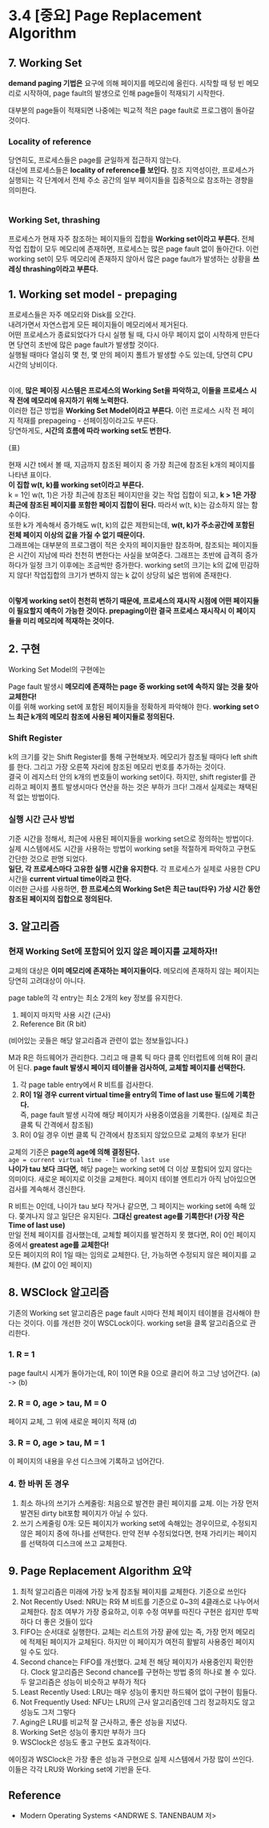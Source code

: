 # 3.4 [중요] Page Replacement Algorithm

## 7. Working Set
**demand paging 기법은** 요구에 의해 페이지를 메모리에 올린다. 시작할 때 텅 빈 메모리로 시작하여, page fault의 발생으로 인해 page들이 적재되기 시작한다. <br>

대부분의 page들이 적재되면 나중에는 빅교적 적은 page fault로 프로그램이 돌아갈 것이다. <br>

### Locality of reference

당연히도, 프로세스들은 page를 균일하게 접근하지 않는다. <br> 
대신에 프로세스들은 **locality of reference를 보인다.** 참조 지역성이란, 프로세스가 실행되는 각 단계에서 전체 주소 공간의 일부 페이지들을 집중적으로 참조하는 경향을 의미한다. <br> <br>

### Working Set, thrashing

프로세스가 현재 자주 참조하는 페이지들의 집합을 **Working set이라고 부른다.** 전체 작업 집합이 모두 메모리에 존재하면, 프로세스는 많은 page fault 없이 돌아간다. 이런 working set이 모두 메모리에 존재하지 않아서 많은 page fault가 발생하는 상황을 **쓰레싱 thrashing이라고 부른다.** <br>

## 1. Working set model - prepaging
프로세스들은 자주 메모리와 Disk를 오간다. <br>
내려가면서 자연스럽게 모든 페이지들이 메모리에서 제거된다. <br>
어떤 프로세스가 종료되었다가 다시 실행 될 때, 다시 아무 페이지 없이 시작하게 만든다면 당연히 초반에 많은 page fault가 발생할 것이다. <br>
실행될 때마다 열심히 몇 천, 몇 만의 페이지 폴트가 발생할 수도 있는데, 당연히 CPU 시간의 낭비이다. <Br> <br>

이에, **많은 페이징 시스템은 프로세스의 Working Set을 파악하고, 이들을 프로세스 시작 전에 메모리에 유지하기 위해 노력한다.** <br>
이러한 접근 방법을 **Working Set Model이라고 부른다.** 이런 프로세스 시작 전 페이지 적재를 prepageing - 선페이징이라고도 부른다. <Br>
당연하게도, **시간의 흐름에 따라 working set도 변한다.** <br>

(표)

현재 시간 t에서 볼 때, 지금까지 참조된 페이지 중 가장 최근에 참조된 k개의 페이지를 나타낸 표이다. <br>
**이 집합 w(t, k)를 working set이라고 부른다.** <br>
k = 1인 w(t, 1)은 가장 최근에 참조된 페이지만을 갖는 작업 집합이 되고, **k > 1은 가장 최근에 참조된 페이지를 포함한 페이지 집합이 된다.** 따라서 w(t, k)는 감소하지 않는 함수이다. <br>
또한 k가 계속해서 증가해도 w(t, k)의 값은 제한되는데, **w(t, k)가 주소공간에 포함된 전체 페이지 이상의 값을 가질 수 없기 때문이다.** <br>
그래프에는 대부분의 프로그램이 적은 숫자의 페이지들만 참조하며, 참조되는 페이지들은 시간이 지남에 따라 천천히 변한다는 사실을 보여준다. 그래프는 초반에 급격히 증가하다가 일정 크기 이후에는 조금씩만 증가한다. working set의 크기는 k의 값에 민감하지 않다! 작업집합의 크기가 변하지 않는 k 값이 상당히 넓은 범위에 존재한다. <br> <br>

**이렇게 working set이 천천히 변하기 때문에, 프로세스의 재시작 시점에 어떤 페이지들이 필요할지 예측이 가능한 것이다. prepaging이란 결국 프로세스 재시작시 이 페이지들을 미리 메모리에 적재하는 것이다.**

## 2. 구현
Working Set Model의 구현에는 

Page fault 발생시 **메모리에 존재하는 page 중 working set에 속하지 않는 것을 찾아 교체한다!** <br>
이를 위해 working set에 포함된 페이지들을 정확하게 파악해야 한다. **working setㅇ느 최근 k개의 메모리 참조에 사용된 페이지들로 정의된다.** 

### Shift Register
k의 크기를 갖는 Shift Register를 통해 구현해보자. 메모리가 참조될 때마다 left shift를 한다. 그리고 가장 오른쪽 자리에 참조된 메모리 번호를 추가하는 것이다. <BR>
결국 이 레지스터 안의 k개의 번호들이 working set이다. 하지만, shift register를 관리하고 페이지 폴트 발생시마다 연산을 하는 것은 부하가 크다! 그래서 실제로는 채택된 적 없는 방법이다. 

### 실행 시간 근사 방법
기준 시간을 정해서, 최근에 사용된 페이지들을 working set으로 정의하는 방법이다. 실제 시스템에서도 시간을 사용하는 방법이 working set을 적절하게 파악하고 구현도 간단한 것으로 판명 되었다. <br>
**일단, 각 프로세스마다 고유한 실행 시간을 유지한다.** 각 프로세스가 실제로 사용한 CPU시간을 **current virtual time이라고 한다.** <br>
이러한 근사를 사용하면, **한 프로세스의 Working Set은 최근 tau(타우) 가상 시간 동안 참조된 페이지의 집합으로 정의된다.** <Br>


## 3. 알고리즘 
### 현재 Working Set에 포함되어 있지 않은 페이지를 교체하자!!
교체의 대상은 **이미 메모리에 존재하는 페이지들이다.** 메모리에 존재하지 않는 페이지는 당연히 고려대상이 아니다.



page table의 각 entry는 최소 2개의 key 정보를 유지한다. 
1. 페이지 마지막 사용 시간 (근사)
2. Reference Bit (R bit)

(비어있는 곳들은 해당 알고리즘과 관련이 없는 정보들입니다.) <br>

M과 R은 하드웨어가 관리한다. 그리고 매 클록 틱 마다 클록 인터럽트에 의해 R이 클리어 된다. **page fault 발생시 페이지 테이블을 검사하여, 교체할 페이지를 선택한다.** <br>

1. 각 page table entry에서 R 비트를 검사한다.
2. **R이 1일 경우 current virtual time을 entry의 Time of last use 필드에 기록한다.** <br> 즉, page fault 발생 시각에 해당 페이지가 사용중이였음을 기록한다. (실제로 최근 클록 틱 간격에서 참조됨)
3. R이 0일 경우 이번 클록 틱 간격에서 참조되지 않았으므로 교체의 후보가 된다! 

교체의 기준은 **page의 age에 의해 결정된다.** <br>
`age = current virtual time - Time of last use` <br>
**나이가 tau 보다 크다면,** 해당 page는 working set에 더 이상 포함되어 있지 않다는 의미이다. 새로운 페이지로 이것을 교체한다. 페이지 테이블 엔트리가 아직 남아있으면 검사를 계속해서 갱신한다. <br> 

R 비트는 0인데, 나이가 tau 보다 작거나 같으면, 그 페이지는 working set에 속해 있다. 쫒겨나지 않고 일단은 유지된다. **그대신 greatest age를 기록한다! (가장 작은 Time of last use)** <br>
만일 전체 페이지를 검사했는데, 교체할 페이지를 발견하지 못 했다면, R이 0인 페이지 중에서 **greatest age를 교체한다!** <Br>
모든 페이지의 R이 1일 때는 임의로 교체한다. 단, 가능하면 수정되지 않은 페이지를 교체한다. (M 값이 0인 페이지)

## 8. WSClock 알고리즘
기존의 Working set 알고리즘은 page fault 시마다 전체 페이지 테이블을 검사해야 한다는 것이다. 이를 개선한 것이 WSCLock이다. working set을 클록 알고리즘으로 관리한다. <br>

### 1. R = 1
page fault시 시계가 돌아가는데, R이 1이면 R을 0으로 클리어 하고 그냥 넘어간다. (a) -> (b) <Br>

### 2. R = 0, age > tau, M = 0
페이지 교체, 그 위에 새로운 페이지 적재 (d)

### 3. R = 0, age > tau, M = 1
이 페이지의 내용을 우선 디스크에 기록하고 넘어간다.

### 4. 한 바퀴 돈 경우
1. 최소 하나의 쓰기가 스케줄링: 처음으로 발견한 클린 페이지를 교체. 이는 가장 먼저 발견된 dirty bit포함 페이지가 아닐 수 있다.
2. 쓰기 스케줄링 0개: 모든 페이지가 working set에 속해있는 경우이므로, 수정되지 않은 페이지 중에 하나를 선택한다. 만약 전부 수정되었다면, 현재 가리키는 페이지를 선택하여 디스크에 쓰고 교체한다.


## 9. Page Replacement Algorithm 요약
1. 최적 알고리즘은 미래에 가장 늦게 참조될 페이지를 교체한다. 기준으로 쓰인다
2. Not Recently Used: NRU는 R와 M 비트를 기준으로 0~3의 4클래스로 나누어서 교체한다. 참조 여부가 가장 중요하고, 이후 수정 여부를 따진다 구현은 쉽지만 투박하다 더 좋은 것들이 있다
3. FIFO는 순서대로 실행한다. 교체는 리스트의 가장 끝에 있는 즉, 가장 먼저 메모리에 적제된 페이지가 교체된다. 하지만 이 페이지가 여전히 활발히 사용중인 페이지일 수도 있다.
4. Second chance는 FIFO를 개선했다. 교체 전 해당 페이지가 사용중인지 확인한다. Clock 알고리즘은 Second chance를 구현하는 방법 중의 하나로 볼 수 있다. 두 알고리즘은 성능이 비슷하고 부하가 적다
5. Least Recently Used: LRU는 매우 성능이 좋지만 하드웨어 없이 구현이 힘들다.
6. Not Frequently Used: NFU는 LRU의 근사 알고리즘인데 그리 정교하지도 않고 성능도 그저 그렇다
7. Aging은 LRU를 비교적 잘 근사하고, 좋은 성능을 지녔다.
8. Working Set은 성능이 좋지만 부하가 크다
9. WSClock은 성능도 좋고 구현도 효과적이다.

에이징과 WSClock은 가장 좋은 성능과 구현으로 실제 시스템에서 가장 많이 쓰인다. 이들은 각각 LRU와 Working set에 기반을 둔다.

## Reference
- Modern Operating Systems <ANDRWE S. TANENBAUM 저>

